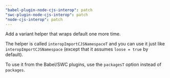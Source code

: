 ```yaml
---
"babel-plugin-node-cjs-interop": patch
"swc-plugin-node-cjs-interop": patch
"node-cjs-interop": patch
---
```


Add a variant helper that wraps default one more time.

The helper is called `interopImportCJSNamespaceT` and you can use it just like `interopImportCJSNamespace`
(except that it assumes `loose = true` by default).

To use it from the Babel/SWC plugins, use the `packagesT` option instead of `packages`.
